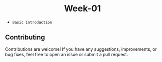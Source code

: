 <h1 align="center">Week-01</h1>

- `Basic Introduction`

## Contributing

Contributions are welcome! If you have any suggestions, improvements, or bug fixes, feel free to open an issue or submit a pull request.